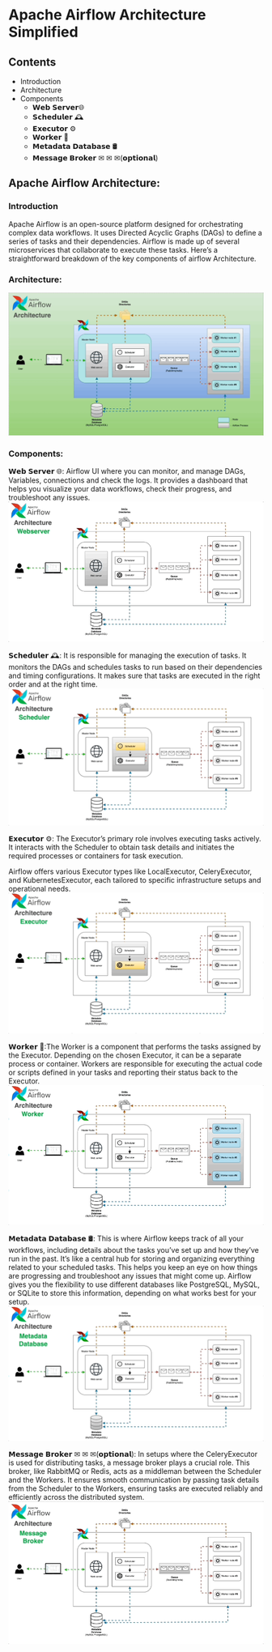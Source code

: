 # Apache Airflow Architecture Simplified

## Contents
- Introduction
- Architecture
- Components
  - 𝗪𝗲𝗯 𝗦𝗲𝗿𝘃𝗲𝗿🌐
  - 𝗦𝗰𝗵𝗲𝗱𝘂𝗹𝗲𝗿 🕰️
  - 𝗘𝘅𝗲𝗰𝘂𝘁𝗼𝗿 ⚙️
  - 𝗪𝗼𝗿𝗸𝗲𝗿 👷
  - 𝗠𝗲𝘁𝗮𝗱𝗮𝘁𝗮 𝗗𝗮𝘁𝗮𝗯𝗮𝘀𝗲 🛢
  - 𝗠𝗲𝘀𝘀𝗮𝗴𝗲 𝗕𝗿𝗼𝗸𝗲𝗿 ✉︎ ✉︎ ✉︎(𝗼𝗽𝘁𝗶𝗼𝗻𝗮𝗹)

## Apache Airflow Architecture:

### Introduction
Apache Airflow is an open-source platform designed for orchestrating complex data workflows. It uses Directed Acyclic Graphs (DAGs) to define a series of tasks and their dependencies. Airflow is made up of several microservices that collaborate to execute these tasks. Here’s a straightforward breakdown of the key components of airflow Architecture.

### Architecture:

![image](https://github.com/raviteja10096/Airflow/blob/main/Airflow_Architecture/Airflow%20Arch%20New%20Updated.gif)


### Components:

𝗪𝗲𝗯 𝗦𝗲𝗿𝘃𝗲𝗿 🌐: Airflow UI where you can monitor, and manage DAGs, Variables, connections and check the logs. It provides a dashboard that helps you visualize your data workflows, check their progress, and troubleshoot any issues.
![image](https://github.com/raviteja10096/Airflow/blob/main/Airflow_Architecture/Component%20GIFS/Airflow_Webserver.gif)

𝗦𝗰𝗵𝗲𝗱𝘂𝗹𝗲𝗿 🕰️: It is responsible for managing the execution of tasks. It monitors the DAGs and schedules tasks to run based on their dependencies and timing configurations. It makes sure that tasks are executed in the right order and at the right time.
![image](https://github.com/raviteja10096/Airflow/blob/main/Airflow_Architecture/Component%20GIFS/Airflow_Scheduler.gif)

𝗘𝘅𝗲𝗰𝘂𝘁𝗼𝗿 ⚙️: The Executor’s primary role involves executing tasks actively. It interacts with the Scheduler to obtain task details and initiates the required processes or containers for task execution.

Airflow offers various Executor types like LocalExecutor, CeleryExecutor, and KubernetesExecutor, each tailored to specific infrastructure setups and operational needs.
![image](https://github.com/raviteja10096/Airflow/blob/main/Airflow_Architecture/Component%20GIFS/Airflow_executor.gif)

𝗪𝗼𝗿𝗸𝗲𝗿 👷:The Worker is a component that performs the tasks assigned by the Executor. Depending on the chosen Executor, it can be a separate process or container. Workers are responsible for executing the actual code or scripts defined in your tasks and reporting their status back to the Executor.
![image](https://github.com/raviteja10096/Airflow/blob/main/Airflow_Architecture/Component%20GIFS/Airflow_Worker.gif)

𝗠𝗲𝘁𝗮𝗱𝗮𝘁𝗮 𝗗𝗮𝘁𝗮𝗯𝗮𝘀𝗲 🛢: This is where Airflow keeps track of all your workflows, including details about the tasks you’ve set up and how they’ve run in the past. It’s like a central hub for storing and organizing everything related to your scheduled tasks. This helps you keep an eye on how things are progressing and troubleshoot any issues that might come up. Airflow gives you the flexibility to use different databases like PostgreSQL, MySQL, or SQLite to store this information, depending on what works best for your setup.
![image](https://github.com/raviteja10096/Airflow/blob/main/Airflow_Architecture/Component%20GIFS/Airflow_MetadataBase.gif)

𝗠𝗲𝘀𝘀𝗮𝗴𝗲 𝗕𝗿𝗼𝗸𝗲𝗿 ✉︎ ✉︎ ✉︎(𝗼𝗽𝘁𝗶𝗼𝗻𝗮𝗹): In setups where the CeleryExecutor is used for distributing tasks, a message broker plays a crucial role. This broker, like RabbitMQ or Redis, acts as a middleman between the Scheduler and the Workers. It ensures smooth communication by passing task details from the Scheduler to the Workers, ensuring tasks are executed reliably and efficiently across the distributed system.
![image](https://github.com/raviteja10096/Airflow/blob/main/Airflow_Architecture/Component%20GIFS/Airflow_message_Broker.gif)

